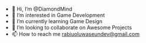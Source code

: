- 👋 Hi, I’m @DiamondMind
- 👀 I’m interested in Game Development 
- 🌱 I’m currently learning Game Design
- 💞️ I’m looking to collaborate on Awesome Projects
- 📫 How to reach me rabiuoluwaseundev@gmail.com

<!---
DiamondMind/DiamondMind is a ✨ special ✨ repository because its `README.md` (this file) appears on your GitHub profile.
You can click the Preview link to take a look at your changes.
--->
